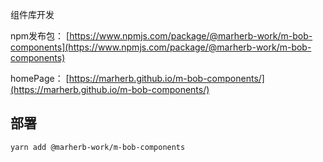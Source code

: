 组件库开发

npm发布包：
[https://www.npmjs.com/package/@marherb-work/m-bob-components](https://www.npmjs.com/package/@marherb-work/m-bob-components)

homePage：
[https://marherb.github.io/m-bob-components/](https://marherb.github.io/m-bob-components/)

## 部署
```yarn add @marherb-work/m-bob-components```